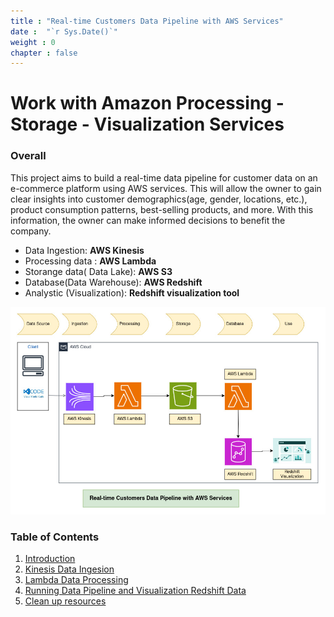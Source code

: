 ```yaml
---
title : "Real-time Customers Data Pipeline with AWS Services"
date :  "`r Sys.Date()`" 
weight : 0
chapter : false
---
```

# Work with Amazon Processing - Storage - Visualization Services 

### Overall
This project aims to build a real-time data pipeline for customer data on an e-commerce platform using AWS services. This will allow the owner to gain clear insights into customer demographics(age, gender, locations, etc.), product consumption patterns, best-selling products, and more. With this information, the owner can make informed decisions to benefit the company.

* Data Ingestion: **AWS Kinesis**
* Processing data : **AWS Lambda**
* Storange data( Data Lake): **AWS S3**
* Database(Data Warehouse): **AWS Redshift**
* Analystic (Visualization): **Redshift visualization tool** 


![Infrastructure](/images/Overview/overview.jpg) 

### Table of Contents
1. [Introduction ](1-introduce/)
2. [Kinesis Data Ingesion](2-kinesis/)
3. [Lambda Data Processing](3-lambda/)
4. [Running Data Pipeline and Visualization Redshift Data](4-redshiftvisualize/)
5. [Clean up resources](5-cleanup/)
